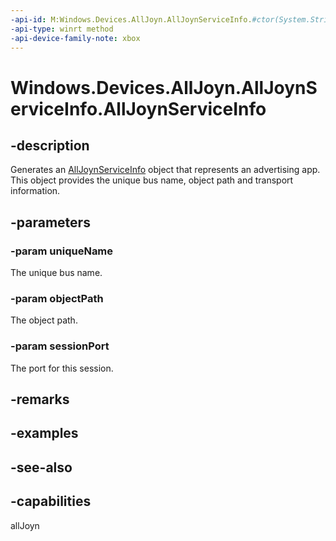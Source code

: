```yaml
---
-api-id: M:Windows.Devices.AllJoyn.AllJoynServiceInfo.#ctor(System.String,System.String,System.UInt16)
-api-type: winrt method
-api-device-family-note: xbox
---
```


<!-- Method syntax
public AllJoynServiceInfo(System.String uniqueName, System.String objectPath, System.UInt16 sessionPort)
-->

# Windows.Devices.AllJoyn.AllJoynServiceInfo.AllJoynServiceInfo

## -description
Generates an [AllJoynServiceInfo](alljoynserviceinfo.md) object that represents an advertising app. This object provides the unique bus name, object path and transport information.

## -parameters
### -param uniqueName
The unique bus name.

### -param objectPath
The object path.

### -param sessionPort
The port for this session.

## -remarks

## -examples

## -see-also


## -capabilities
allJoyn